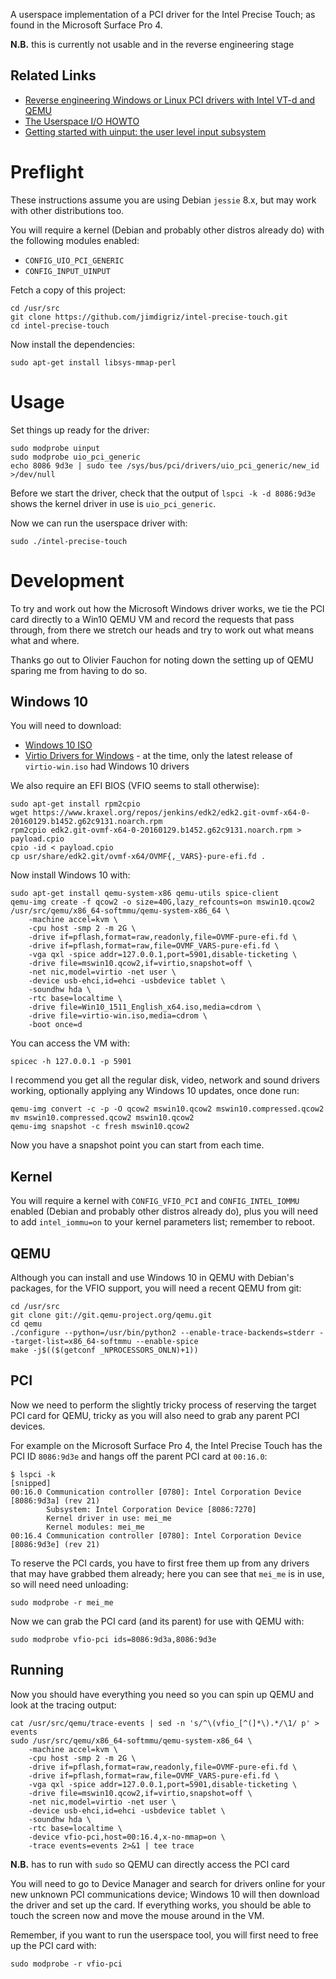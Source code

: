 A userspace implementation of a PCI driver for the Intel Precise Touch; as found in the Microsoft Surface Pro 4.

**N.B.** this is currently not usable and in the reverse engineering stage

## Related Links

 * [Reverse engineering Windows or Linux PCI drivers with Intel VT-d and QEMU](https://hakzsam.wordpress.com/2015/02/21/471/)
 * [The Userspace I/O HOWTO](https://www.kernel.org/doc/htmldocs/uio-howto/index.html)
 * [Getting started with uinput: the user level input subsystem](http://thiemonge.org/getting-started-with-uinput)

# Preflight

These instructions assume you are using Debian `jessie` 8.x, but may work with other distributions too.

You will require a kernel (Debian and probably other distros already do) with the following modules enabled:

 * `CONFIG_UIO_PCI_GENERIC`
 * `CONFIG_INPUT_UINPUT`

Fetch a copy of this project:

    cd /usr/src
    git clone https://github.com/jimdigriz/intel-precise-touch.git
    cd intel-precise-touch

Now install the dependencies:

    sudo apt-get install libsys-mmap-perl

# Usage

Set things up ready for the driver:

    sudo modprobe uinput
    sudo modprobe uio_pci_generic
    echo 8086 9d3e | sudo tee /sys/bus/pci/drivers/uio_pci_generic/new_id >/dev/null

Before we start the driver, check that the output of `lspci -k -d 8086:9d3e` shows the kernel driver in use is `uio_pci_generic`.

Now we can run the userspace driver with:

    sudo ./intel-precise-touch

# Development

To try and work out how the Microsoft Windows driver works, we tie the PCI card directly to a Win10 QEMU VM and record the requests that pass through, from there we stretch our heads and try to work out what means what and where.

Thanks go out to Olivier Fauchon for noting down the setting up of QEMU sparing me from having to do so.

## Windows 10

You will need to download:

 * [Windows 10 ISO](https://www.microsoft.com/en-US/software-download/windows10ISO)
 * [Virtio Drivers for Windows](https://fedoraproject.org/wiki/Windows_Virtio_Drivers) - at the time, only the latest release of `virtio-win.iso` had Windows 10 drivers

We also require an EFI BIOS (VFIO seems to stall otherwise):

    sudo apt-get install rpm2cpio
    wget https://www.kraxel.org/repos/jenkins/edk2/edk2.git-ovmf-x64-0-20160129.b1452.g62c9131.noarch.rpm
    rpm2cpio edk2.git-ovmf-x64-0-20160129.b1452.g62c9131.noarch.rpm > payload.cpio
    cpio -id < payload.cpio
    cp usr/share/edk2.git/ovmf-x64/OVMF{,_VARS}-pure-efi.fd .

Now install Windows 10 with:

    sudo apt-get install qemu-system-x86 qemu-utils spice-client
    qemu-img create -f qcow2 -o size=40G,lazy_refcounts=on mswin10.qcow2
    /usr/src/qemu/x86_64-softmmu/qemu-system-x86_64 \
        -machine accel=kvm \
        -cpu host -smp 2 -m 2G \
        -drive if=pflash,format=raw,readonly,file=OVMF-pure-efi.fd \
        -drive if=pflash,format=raw,file=OVMF_VARS-pure-efi.fd \
        -vga qxl -spice addr=127.0.0.1,port=5901,disable-ticketing \
        -drive file=mswin10.qcow2,if=virtio,snapshot=off \
        -net nic,model=virtio -net user \
        -device usb-ehci,id=ehci -usbdevice tablet \
        -soundhw hda \
        -rtc base=localtime \
        -drive file=Win10_1511_English_x64.iso,media=cdrom \
        -drive file=virtio-win.iso,media=cdrom \
        -boot once=d

You can access the VM with:

    spicec -h 127.0.0.1 -p 5901

I recommend you get all the regular disk, video, network and sound drivers working, optionally applying any Windows 10 updates, once done run:

    qemu-img convert -c -p -O qcow2 mswin10.qcow2 mswin10.compressed.qcow2
    mv mswin10.compressed.qcow2 mswin10.qcow2
    qemu-img snapshot -c fresh mswin10.qcow2

Now you have a snapshot point you can start from each time.

## Kernel

You will require a kernel with `CONFIG_VFIO_PCI` and `CONFIG_INTEL_IOMMU` enabled (Debian and probably other distros already do), plus you will need to add `intel_iommu=on` to your kernel parameters list; remember to reboot.

## QEMU

Although you can install and use Windows 10 in QEMU with Debian's packages, for the VFIO support, you will need a recent QEMU from git:

    cd /usr/src
    git clone git://git.qemu-project.org/qemu.git
    cd qemu
    ./configure --python=/usr/bin/python2 --enable-trace-backends=stderr --target-list=x86_64-softmmu --enable-spice
    make -j$(($(getconf _NPROCESSORS_ONLN)+1))

## PCI 

Now we need to perform the slightly tricky process of reserving the target PCI card for QEMU, tricky as you will also need to grab any parent PCI devices.

For example on the Microsoft Surface Pro 4, the Intel Precise Touch has the PCI ID `8086:9d3e` and hangs off the parent PCI card at `00:16.0`:

    $ lspci -k
    [snipped]
    00:16.0 Communication controller [0780]: Intel Corporation Device [8086:9d3a] (rev 21)
            Subsystem: Intel Corporation Device [8086:7270]
            Kernel driver in use: mei_me
            Kernel modules: mei_me
    00:16.4 Communication controller [0780]: Intel Corporation Device [8086:9d3e] (rev 21)

To reserve the PCI cards, you have to first free them up from any drivers that may have grabbed them already; here you can see that `mei_me` is in use, so will need need unloading:

    sudo modprobe -r mei_me

Now we can grab the PCI card (and its parent) for use with QEMU with:

    sudo modprobe vfio-pci ids=8086:9d3a,8086:9d3e

## Running

Now you should have everything you need so you can spin up QEMU and look at the tracing output:

    cat /usr/src/qemu/trace-events | sed -n 's/^\(vfio_[^(]*\).*/\1/ p' > events
    sudo /usr/src/qemu/x86_64-softmmu/qemu-system-x86_64 \
        -machine accel=kvm \
        -cpu host -smp 2 -m 2G \
        -drive if=pflash,format=raw,readonly,file=OVMF-pure-efi.fd \
        -drive if=pflash,format=raw,file=OVMF_VARS-pure-efi.fd \
        -vga qxl -spice addr=127.0.0.1,port=5901,disable-ticketing \
        -drive file=mswin10.qcow2,if=virtio,snapshot=off \
        -net nic,model=virtio -net user \
        -device usb-ehci,id=ehci -usbdevice tablet \
        -soundhw hda \
        -rtc base=localtime \
        -device vfio-pci,host=00:16.4,x-no-mmap=on \
        -trace events=events 2>&1 | tee trace

**N.B.** has to run with `sudo` so QEMU can directly access the PCI card

You will need to go to Device Manager and search for drivers online for your new unknown PCI communications device; Windows 10 will then download the driver and set up the card.  If everything works, you should be able to touch the screen now and move the mouse around in the VM.

Remember, if you want to run the userspace tool, you will first need to free up the PCI card with:

    sudo modprobe -r vfio-pci
